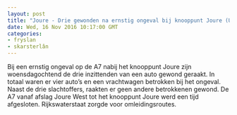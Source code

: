 ```yaml
---
layout: post
title: "Joure - Drie gewonden na ernstig ongeval bij knooppunt Joure (Update november, 1 slachtoffer overleden)"
date: Wed, 16 Nov 2016 10:17:00 GMT
categories: 
- fryslan 
- skarsterlân 
---
```


Bij een ernstig ongeval op de A7 nabij het knooppunt Joure zijn woensdagochtend de drie inzittenden van een auto gewond geraakt. In totaal waren er vier auto’s  en een vrachtwagen betrokken bij het ongeval. Naast de drie slachtoffers, raakten er geen andere betrokkenen gewond. De A7 vanaf afslag Joure West tot het knooppunt Joure werd een tijd afgesloten. Rijkswaterstaat zorgde voor omleidingsroutes.
